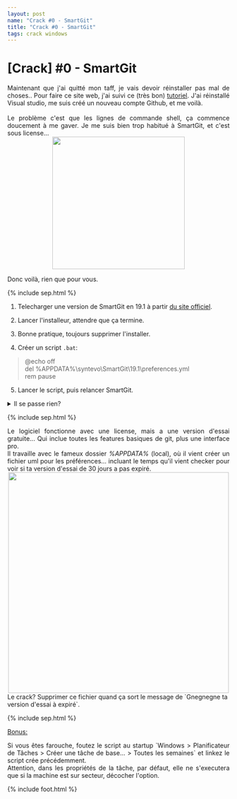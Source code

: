 ```yaml
---
layout: post
name: "Crack #0 - SmartGit"
title: "Crack #0 - SmartGit"
tags: crack windows
---
```


# [Crack] #0 - SmartGit

<div style="text-align: justify">
	Maintenant que j'ai quitté mon taff, je vais devoir réinstaller pas mal de choses.. Pour faire ce site web, j'ai suivi ce (très bon) <a href="https://www.youtube.com/watch?v=m1RYsmOMPLs">tutoriel</a>. J'ai réinstallé Visual studio, me suis créé un nouveau compte Github, et me voilà. 
	<br> <br>
	Le problème c'est que les lignes de commande shell, ça commence doucement à me gaver.
	Je me suis bien trop habitué à SmartGit, et c'est sous license...
</div>

<div style="text-align: center;">
    <img src="{{site.baseurl}}/assets/img/cr/free.PNG" width="300" alt="">
</div>

Donc voilà, rien que pour vous.

{% include sep.html %}

1. Telecharger une version de SmartGit en 19.1 à partir [du site officiel](https://www.syntevo.com/smartgit/download/archive/).

2. Lancer l'installeur, attendre que ça termine.
	
3. Bonne pratique, toujours supprimer l'installer.

4. Créer un script `.bat`:
> ﻿@echo off <br>
> del %APPDATA%\syntevo\SmartGit\19.1\preferences.yml <br>
> rem pause <br>

5. Lancer le script, puis relancer SmartGit.
<details>
	<summary>Il se passe rien?</summary>
	<p style="text-align: justify">
	Sur la dernière ligne, retirer le `rem` et laisser juste le `pause`. De rien. Par contre je vous préviens ça lancera un shell à chaque démarrage.
	</p>
</details>
	

{% include sep.html %}

<div style="text-align: justify">
	Le logiciel fonctionne avec une license, mais a une version d'essai gratuite... Qui inclue toutes les features basiques de git, plus une interface pro. <br>
	Il travaille avec le fameux dossier <i>%APPDATA%</i> (local), où il vient créer un fichier uml pour les préférences... incluant le temps qu'il vient checker pour voir si ta version d'essai de 30 jours a pas expiré.
</div>

<div style="text-align: center;">
    <img src="{{site.baseurl}}/assets/img/cr/spll.PNG" width="500" alt="">
</div>
Le crack? Supprimer ce fichier quand ça sort le message de `Gnegnegne ta version d'essai à expiré`.

{% include sep.html %}

<u>Bonus:</u> <br>
<div style="text-align: justify;">
	Si vous êtes farouche, foutez le script au startup `Windows > Planificateur de Tâches > Créer une tâche de base... > Toutes les semaines` et linkez le script crée précédemment. <br>
	Attention, dans les propriétés de la tâche, par défaut, elle ne s'executera que si la machine est sur secteur, décocher l'option. 
</div>

{% include foot.html %}